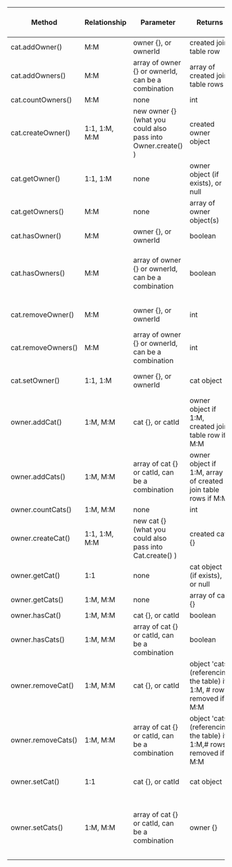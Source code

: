 
|Method            |Relationship |Parameter                                                   |Returns                                                            |Side effects / notes                                       |
|------------------|-------------|------------------------------------------------------------|-------------------------------------------------------------------|-----------------------------------------------------------|
|cat.addOwner()    |M:M          |owner {}, or ownerId                                        |created join table row                                             |                                                           |
|cat.addOwners()   |M:M          |array of owner {} or ownerId, can be a combination          |array of created join table rows                                   |                                                           |
|cat.countOwners() |M:M          |none                                                        |int                                                                |                                                           |
|cat.createOwner() |1:1, 1:M, M:M|new owner {} (what you could also pass into Owner.create() )|created owner object                                               |cat instance will have updated ownerId                     |
|cat.getOwner()    |1:1, 1:M     |none                                                        |owner object (if exists), or null                                  |                                                           |
|cat.getOwners()   |M:M          |none                                                        |array of owner object(s)                                           |                                                           |
|cat.hasOwner()    |M:M          |owner {}, or ownerId                                        |boolean                                                            |                                                           |
|cat.hasOwners()   |M:M          |array of owner {} or ownerId, can be a combination          |boolean                                                            |returns true only if ALL owners own this cat               |
|cat.removeOwner() |M:M          |owner {}, or ownerId                                        |int                                                                |number of owners removed                                   |
|cat.removeOwners()|M:M          |array of owner {} or ownerId, can be a combination          |int                                                                |number of owners removed                                   |
|cat.setOwner()    |1:1, 1:M     |owner {}, or ownerId                                        |cat object                                                         |with updated ownerId                                       |
|owner.addCat()    |1:M, M:M     |cat {}, or catId                                            |owner object if 1:M, created join table row if M:M                 |                                                           |
|owner.addCats()   |1:M, M:M     |array of cat {} or catId, can be a combination              |owner object if 1:M, array of created join table rows if M:M       |                                                           |
|owner.countCats() |1:M, M:M     |none                                                        |int                                                                |                                                           |
|owner.createCat() |1:1, 1:M, M:M|new cat {} (what you could also pass into Cat.create() )    |created cat {}                                                     |with associated ownerId                                    |
|owner.getCat()    |1:1          |none                                                        |cat object (if exists), or null                                    |                                                           |
|owner.getCats()   |1:M, M:M     |none                                                        |array of cat {}                                                    |                                                           |
|owner.hasCat()    |1:M, M:M     |cat {}, or catId                                            |boolean                                                            |                                                           |
|owner.hasCats()   |1:M, M:M     |array of cat {} or catId, can be a combination              |boolean                                                            |returns true only if ALL cats are owned                    |
|owner.removeCat() |1:M, M:M     |cat {}, or catId                                            |object 'cats' (referencing the table) if 1:M, # rows removed if M:M|                                                           |
|owner.removeCats()|1:M, M:M     |array of cat {} or catId, can be a combination              |object 'cats' (referencing the table) if 1:M,# rows removed if M:M |                                                           |
|owner.setCat()    |1:1          |cat {}, or catId                                            |cat object                                                         |with updated ownerId                                       |
|owner.setCats()   |1:M, M:M     |array of cat {} or catId, can be a combination              |owner {}                                                           |sets cats to input list, removing any other associated cats|
